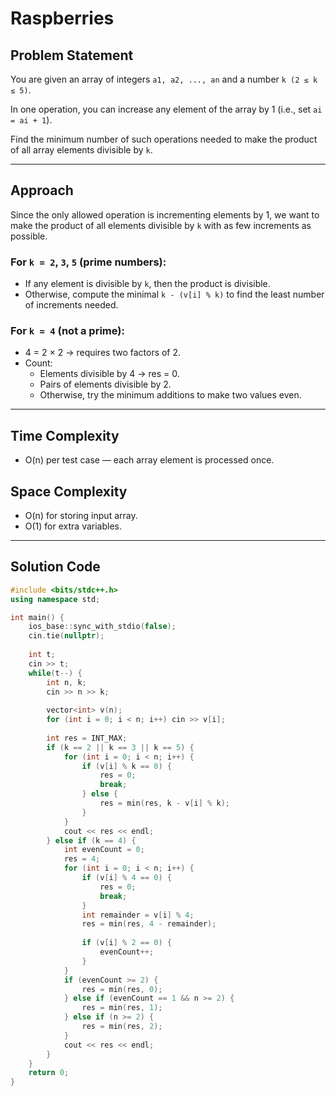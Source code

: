 # Raspberries

## Problem Statement

You are given an array of integers `a1, a2, ..., an` and a number `k (2 ≤ k ≤ 5)`.

In one operation, you can increase any element of the array by 1 (i.e., set `ai = ai + 1`).

Find the minimum number of such operations needed to make the product of all array elements divisible by `k`.

---

## Approach

Since the only allowed operation is incrementing elements by 1, we want to make the product of all elements divisible by `k` with as few increments as possible.

### For `k = 2`, `3`, `5` (prime numbers):
- If any element is divisible by `k`, then the product is divisible.
- Otherwise, compute the minimal `k - (v[i] % k)` to find the least number of increments needed.

### For `k = 4` (not a prime):
- 4 = 2 × 2 → requires two factors of 2.
- Count:
  - Elements divisible by 4 → res = 0.
  - Pairs of elements divisible by 2.
  - Otherwise, try the minimum additions to make two values even.

---

## Time Complexity

- O(n) per test case — each array element is processed once.

## Space Complexity

- O(n) for storing input array.
- O(1) for extra variables.

---

## Solution Code

```cpp
#include <bits/stdc++.h>
using namespace std;

int main() {
    ios_base::sync_with_stdio(false);
    cin.tie(nullptr);
    
    int t; 
    cin >> t;
    while(t--) {
        int n, k;
        cin >> n >> k;
        
        vector<int> v(n);
        for (int i = 0; i < n; i++) cin >> v[i];
        
        int res = INT_MAX;
        if (k == 2 || k == 3 || k == 5) {
            for (int i = 0; i < n; i++) {
                if (v[i] % k == 0) {
                    res = 0;
                    break;
                } else {
                    res = min(res, k - v[i] % k);
                }
            }
            cout << res << endl;
        } else if (k == 4) {
            int evenCount = 0;
            res = 4;
            for (int i = 0; i < n; i++) {
                if (v[i] % 4 == 0) {
                    res = 0;
                    break;
                }
                int remainder = v[i] % 4;
                res = min(res, 4 - remainder);
                
                if (v[i] % 2 == 0) {
                    evenCount++;
                }
            }
            if (evenCount >= 2) {
                res = min(res, 0);
            } else if (evenCount == 1 && n >= 2) {
                res = min(res, 1); 
            } else if (n >= 2) {
                res = min(res, 2); 
            }
            cout << res << endl;
        }
    }
    return 0;
}
